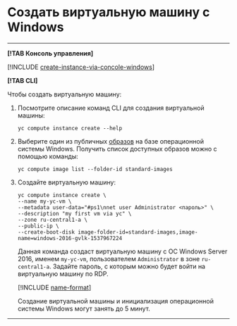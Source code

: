 # Создать виртуальную машину с Windows

---

**[!TAB Консоль управления]**

[!INCLUDE [create-instance-via-concole-windows](../../_includes_service/create-instance-via-concole-windows.md)]

**[!TAB CLI]**

Чтобы создать виртуальную машину:

1. Посмотрите описание команд CLI для создания виртуальной машины:

    ```
    yc compute instance create --help
    ```

2. Выберите один из публичных [образов](../../concepts/images.md) на базе операционной системы Windows. Получить список доступных образов можно с помощью команды:

    ```
    yc compute image list --folder-id standard-images
    ```

4. Создайте виртуальную машину:

    ```
    yc compute instance create \
    --name my-yc-vm \
    --metadata user-data="#ps1\nnet user Administrator <пароль>" \
    --description "my first vm via yc" \
    --zone ru-central1-a \
    --public-ip \
    --create-boot-disk image-folder-id=standard-images,image-name=windows-2016-gvlk-1537967224
    ```

    Данная команда создаст виртуальную машину с OC Windows Server 2016, именем `my-yc-vm`, пользователем `Administrator` в зоне `ru-central1-a`. Задайте пароль, с которым можно будет войти на виртуальную машину по RDP.

    [!INCLUDE [name-format](../../../_includes/name-format.md)]

    Создание виртуальной машины и инициализация операционной системы Windows могут занять до 5 минут.

---
